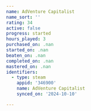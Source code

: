 ```yaml
---
name: AdVenture Capitalist
name_sort: ''
rating: 34
active: false
progress: started
hours_played: 3
purchased_on: .nan
started_on: .nan
beaten_on: .nan
completed_on: .nan
mastered_on: .nan
identifiers:
  - type: steam
    appid: '346900'
    name: AdVenture Capitalist
    synced_on: '2024-10-10'

---
```

